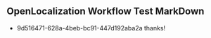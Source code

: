 ## OpenLocalization Workflow Test MarkDown
* 9d516471-628a-4beb-bc91-447d192aba2a thanks!

<!--HONumber=Sep16_HO1-->


